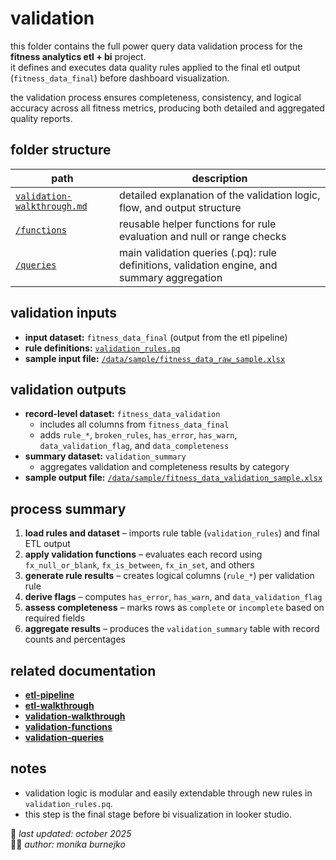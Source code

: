 # validation
this folder contains the full power query data validation process for the **fitness analytics etl + bi** project.  
it defines and executes data quality rules applied to the final etl output (`fitness_data_final`) before dashboard visualization.

the validation process ensures completeness, consistency, and logical accuracy across all fitness metrics, producing both detailed and aggregated quality reports.

## folder structure
| path | description |
|------|--------------|
| [`validation-walkthrough.md`](validation-walkthrough.md) | detailed explanation of the validation logic, flow, and output structure |
| [`/functions`](functions) | reusable helper functions for rule evaluation and null or range checks |
| [`/queries`](queries) | main validation queries (.pq): rule definitions, validation engine, and summary aggregation |

## validation inputs
- **input dataset:** `fitness_data_final` (output from the etl pipeline)  
- **rule definitions:** [`validation_rules.pq`](queries/validation_rules.pq)  
- **sample input file:** [`/data/sample/fitness_data_raw_sample.xlsx`](../data/sample/fitness_data_raw_sample.xlsx)

## validation outputs
- **record-level dataset:** `fitness_data_validation`  
  - includes all columns from `fitness_data_final`  
  - adds `rule_*`, `broken_rules`, `has_error`, `has_warn`, `data_validation_flag`, and `data_completeness`  
- **summary dataset:** `validation_summary`  
  - aggregates validation and completeness results by category  
- **sample output file:** [`/data/sample/fitness_data_validation_sample.xlsx`](../data/sample/fitness_data_validation_sample.xlsx)

## process summary
1. **load rules and dataset** – imports rule table (`validation_rules`) and final ETL output  
2. **apply validation functions** – evaluates each record using `fx_null_or_blank`, `fx_is_between`, `fx_in_set`, and others  
3. **generate rule results** – creates logical columns (`rule_*`) per validation rule  
4. **derive flags** – computes `has_error`, `has_warn`, and `data_validation_flag`  
5. **assess completeness** – marks rows as `complete` or `incomplete` based on required fields  
6. **aggregate results** – produces the `validation_summary` table with record counts and percentages

## related documentation
- [**etl-pipeline**](../etl/etl-pipeline.md)  
- [**etl-walkthrough**](../etl/etl-walkthrough.md)  
- [**validation-walkthrough**](./validation-walkthrough.md)  
- [**validation-functions**](./functions)  
- [**validation-queries**](./queries)

## notes
- validation logic is modular and easily extendable through new rules in `validation_rules.pq`.  
- this step is the final stage before bi visualization in looker studio.

📅 *last updated: october 2025*  
👩‍💻 *author: monika burnejko*
